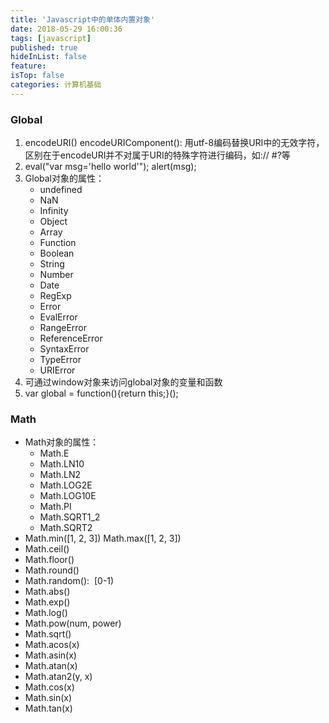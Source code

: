 ```yaml
---
title: 'Javascript中的单体内置对象'
date: 2018-05-29 16:00:36
tags: [javascript]
published: true
hideInList: false
feature: 
isTop: false
categories: 计算机基础
---
```


### Global

1.  encodeURI() encodeURIComponent(): 用utf-8编码替换URI中的无效字符，区别在于encodeURI并不对属于URI的特殊字符进行编码，如:// #?等
2.  eval("var msg='hello world'"); alert(msg);
3.  Global对象的属性：
    *   undefined
    *   NaN
    *   Infinity
    *   Object
    *   Array
    *   Function
    *   Boolean
    *   String
    *   Number
    *   Date
    *   RegExp
    *   Error
    *   EvalError
    *   RangeError
    *   ReferenceError
    *   SyntaxError
    *   TypeError
    *   URIError
4.  可通过window对象来访问global对象的变量和函数
5.  var global = function(){return this;}();

### Math

*   Math对象的属性：
    *   Math.E
    *   Math.LN10
    *   Math.LN2
    *   Math.LOG2E
    *   Math.LOG10E
    *   Math.PI
    *   Math.SQRT1_2
    *   Math.SQRT2
*   Math.min(\[1, 2, 3\]) Math.max(\[1, 2, 3\])
*   Math.ceil()
*   Math.floor()
*   Math.round()
*   Math.random():  \[0-1)
*   Math.abs()
*   Math.exp()
*   Math.log()
*   Math.pow(num, power)
*   Math.sqrt()
*   Math.acos(x)
*   Math.asin(x)
*   Math.atan(x)
*   Math.atan2(y, x)
*   Math.cos(x)
*   Math.sin(x)
*   Math.tan(x)